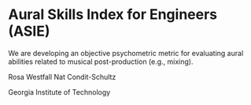# Aural Skills Index for Engineers (ASIE)


We are developing an objective psychometric metric for evaluating aural abilities related to musical post-production (e.g., mixing).



Rosa Westfall
Nat Condit-Schultz

Georgia Institute of Technology
